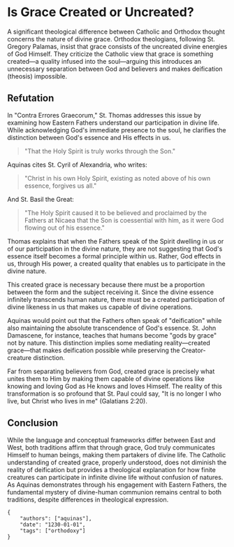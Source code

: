 # Is Grace Created or Uncreated?

A significant theological difference between Catholic and Orthodox thought concerns the nature of divine grace. Orthodox theologians, following St. Gregory Palamas, insist that grace consists of the uncreated divine energies of God Himself. They criticize the Catholic view that grace is something created—a quality infused into the soul—arguing this introduces an unnecessary separation between God and believers and makes deification (theosis) impossible.

## Refutation

In "Contra Errores Graecorum," St. Thomas addresses this issue by examining how Eastern Fathers understand our participation in divine life. While acknowledging God's immediate presence to the soul, he clarifies the distinction between God's essence and His effects in us.

> "That the Holy Spirit is truly works through the Son."

Aquinas cites St. Cyril of Alexandria, who writes:

> "Christ in his own Holy Spirit, existing as noted above of his own essence, forgives us all."

And St. Basil the Great:

> "The Holy Spirit caused it to be believed and proclaimed by the Fathers at Nicaea that the Son is coessential with him, as it were God flowing out of his essence."

Thomas explains that when the Fathers speak of the Spirit dwelling in us or of our participation in the divine nature, they are not suggesting that God's essence itself becomes a formal principle within us. Rather, God effects in us, through His power, a created quality that enables us to participate in the divine nature.

This created grace is necessary because there must be a proportion between the form and the subject receiving it. Since the divine essence infinitely transcends human nature, there must be a created participation of divine likeness in us that makes us capable of divine operations.

Aquinas would point out that the Fathers often speak of "deification" while also maintaining the absolute transcendence of God's essence. St. John Damascene, for instance, teaches that humans become "gods by grace" not by nature. This distinction implies some mediating reality—created grace—that makes deification possible while preserving the Creator-creature distinction.

Far from separating believers from God, created grace is precisely what unites them to Him by making them capable of divine operations like knowing and loving God as He knows and loves Himself. The reality of this transformation is so profound that St. Paul could say, "It is no longer I who live, but Christ who lives in me" (Galatians 2:20).

## Conclusion

While the language and conceptual frameworks differ between East and West, both traditions affirm that through grace, God truly communicates Himself to human beings, making them partakers of divine life. The Catholic understanding of created grace, properly understood, does not diminish the reality of deification but provides a theological explanation for how finite creatures can participate in infinite divine life without confusion of natures. As Aquinas demonstrates through his engagement with Eastern Fathers, the fundamental mystery of divine-human communion remains central to both traditions, despite differences in theological expression.

```
{
    "authors": ["aquinas"],
    "date": "1230-01-01",
    "tags": ["orthodoxy"]
}
```
